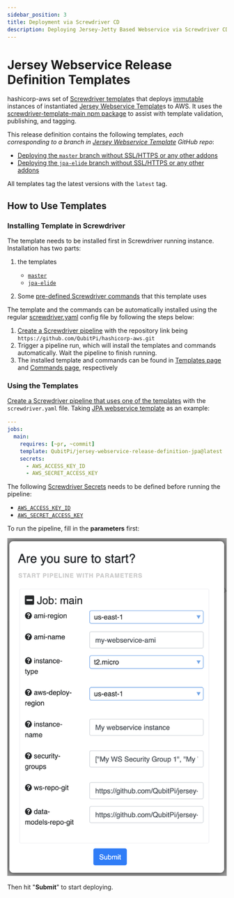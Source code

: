 ```yaml
---
sidebar_position: 3
title: Deployment via Screwdriver CD
description: Deploying Jersey-Jetty Based Webservice via Screwdriver CD Template
---
```


[//]: # (Copyright Jiaqi Liu)

[//]: # (Licensed under the Apache License, Version 2.0 &#40;the "License"&#41;;)
[//]: # (you may not use this file except in compliance with the License.)
[//]: # (You may obtain a copy of the License at)

[//]: # (    http://www.apache.org/licenses/LICENSE-2.0)

[//]: # (Unless required by applicable law or agreed to in writing, software)
[//]: # (distributed under the License is distributed on an "AS IS" BASIS,)
[//]: # (WITHOUT WARRANTIES OR CONDITIONS OF ANY KIND, either express or implied.)
[//]: # (See the License for the specific language governing permissions and)
[//]: # (limitations under the License.)

Jersey Webservice Release Definition Templates
==============================================

hashicorp-aws set of [Screwdriver template][Screwdriver CD template]s that deploys
[immutable][Immutable Infrastructure] instances of instantiated [Jersey Webservice Template]s to AWS. It uses the
[screwdriver-template-main npm package] to assist with template validation, publishing, and tagging.

This release definition contains the following templates, _each corresponding to a branch in
[Jersey Webservice Template] GitHub repo_:

- [Deploying the `master` branch without SSL/HTTPS or any other addons](https://github.com/QubitPi/hashicorp-aws/tree/master/adaptors/screwdriver-cd/templates/jersey-webservice-template-basic-sd-template.yaml)
- [Deploying the `jpa-elide` branch without SSL/HTTPS or any other addons](https://github.com/QubitPi/hashicorp-aws/tree/master/adaptors/screwdriver-cd/templates/jersey-webservice-template-jpa-sd-template.yaml)

All templates tag the latest versions with the `latest` tag.

How to Use Templates
--------------------

### Installing Template in Screwdriver

The template needs to be installed first in Screwdriver running instance. Installation has two parts:

1. the templates

   - [`master`](https://github.com/QubitPi/hashicorp-aws/tree/master/adaptors/screwdriver-cd/templates/jersey-webservice-template-basic-sd-template.yaml)
   - [`jpa-elide`](https://github.com/QubitPi/hashicorp-aws/tree/master/adaptors/screwdriver-cd/templates/jersey-webservice-template-jpa-sd-template.yaml)

2. Some [pre-defined Screwdriver commands][Screwdriver CD - commands] that this template uses

The template and the commands can be automatically installed using the regular [screwdriver.yaml] config file by
following the steps below:

1. [Create a Screwdriver pipeline][Screwdriver CD - creating a pipeline] with the repository link being
   `https://github.com/QubitPi/hashicorp-aws.git`
2. Trigger a pipeline run, which will install the templates and commands automatically. Wait the pipeline to finish
   running.
3. The installed template and commands can be found in [Templates page][Screwdriver CD - finding templates] and
   [Commands page][Screwdriver CD - finding commands], respectively

### Using the Templates

[Create a Screwdriver pipeline that uses one of the templates][Screwdriver CD - creating pipeline from template] with
the `screwdriver.yaml` file. Taking
[JPA webservice template](https://github.com/QubitPi/hashicorp-aws/tree/master/adaptors/screwdriver-cd/templates/jersey-webservice-template-jpa-sd-template.yaml)
as an example:

```yaml
---
jobs:
  main:
    requires: [~pr, ~commit]
    template: QubitPi/jersey-webservice-release-definition-jpa@latest
    secrets:
      - AWS_ACCESS_KEY_ID
      - AWS_SECRET_ACCESS_KEY
```

The following [Screwdriver Secrets][Screwdriver CD Secrets] needs to be defined before running the pipeline:

- [`AWS_ACCESS_KEY_ID`](https://qubitpi.github.io/hashicorp-aws/docs/setup#aws)
- [`AWS_SECRET_ACCESS_KEY`](https://qubitpi.github.io/hashicorp-aws/docs/setup#aws)

To run the pipeline, fill in the **parameters** first:

![Error loading jersey-webservice-release-definition-templates-parameters.png](img/jersey-webservice-release-definition-templates-parameters.png)

Then hit "**Submit**" to start deploying.

[Immutable Infrastructure]: https://www.hashicorp.com/resources/what-is-mutable-vs-immutable-infrastructure

[Jersey Webservice Template]: https://qubitpi.github.io/jersey-webservice-template/

[publishing a template in Screwdriver]: https://qubitpi.github.io/screwdriver-cd-guide/user-guide/templates/job-templates#publishing-a-template

[screwdriver.yaml]: https://github.com/QubitPi/hashicorp-aws/tree/master/screwdriver.yaml
[Screwdriver CD - commands]: https://github.com/QubitPi/screwdriver-cd-commands
[Screwdriver CD - creating a pipeline]: https://qubitpi.github.io/screwdriver-cd-guide/user-guide/quickstart#create-a-new-pipeline
[Screwdriver CD - creating pipeline from template]: https://qubitpi.github.io/screwdriver-cd-guide/user-guide/templates#using-a-template
[Screwdriver CD - finding templates]: https://qubitpi.github.io/screwdriver-cd-guide/user-guide/templates/job-templates#finding-templates
[Screwdriver CD - finding commands]: https://qubitpi.github.io/screwdriver-cd-guide/user-guide/commands#finding-commands
[Screwdriver CD Secrets]: https://qubitpi.github.io/screwdriver-cd-guide/user-guide/configuration/secrets
[Screwdriver CD template]: https://qubitpi.github.io/screwdriver-cd-guide/user-guide/templates
[screwdriver-template-main npm package]: https://github.com/QubitPi/screwdriver-cd-template-main
